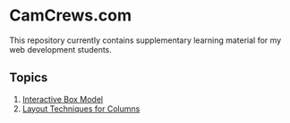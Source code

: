 # CamCrews.com

This repository currently contains supplementary learning material for my web development students.

## Topics

1. [Interactive Box Model](camcrews.com/box-model.html)
1. [Layout Techniques for Columns](camcrews.com/columns.html)